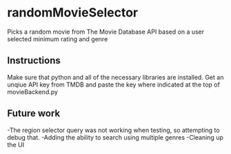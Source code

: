 # randomMovieSelector
Picks a random movie from The Movie Database API based on a user selected minimum rating and genre
## Instructions
Make sure that python and all of the necessary libraries are installed. Get an unqiue API key from TMDB and paste the key where indicated at the top of movieBackend.py
## Future work
-The region selector query was not working when testing, so attempting to debug that.
-Adding the ability to search using multiple genres
-Cleaning up the UI